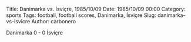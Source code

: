 Title: Danimarka vs. İsviçre, 1985/10/09
Date: 1985/10/09 00:00
Category: sports
Tags: football, football scores, Danimarka, İsviçre
Slug: danimarka-vs-isvicre
Author: carbonero


Danimarka 0 - 0 İsviçre
